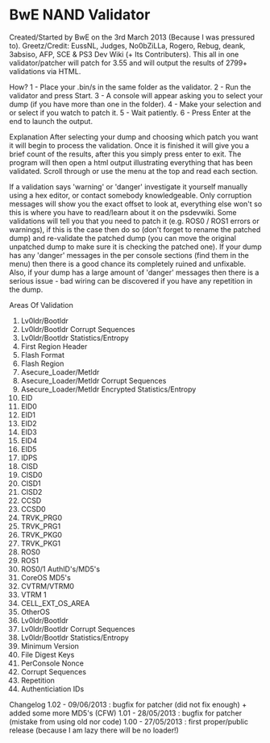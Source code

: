 # BwE NAND Validator

Created/Started by BwE on the 3rd March 2013 (Because I was pressured to).
Greetz/Credit: EussNL, Judges, No0bZiLLa, Rogero, Rebug, deank, 3absiso, AFP, SCE & PS3 Dev Wiki (+ Its Contributers).
This all in one validator/patcher will patch for 3.55 and will output the results of 2799+ validations via HTML.

How?
1 - Place your .bin/s in the same folder as the validator.
2 - Run the validator and press Start.
3 - A console will appear asking you to select your dump (if you have more than one in the folder).
4 - Make your selection and or select if you watch to patch it.
5 - Wait patiently.
6 - Press Enter at the end to launch the output.

Explanation
After selecting your dump and choosing which patch you want it will begin to process the validation. Once it is finished it will give you a brief
count of the results, after this you simply press enter to exit.
The program will then open a html output illustrating everything that has been validated. Scroll through or use the menu at the top and read
each section.

If a validation says 'warning' or 'danger' investigate it yourself manually using a hex editor, or contact somebody knowledgeable. Only corruption
messages will show you the exact offset to look at, everything else won't so this is where you have to read/learn about it on the psdevwiki.
Some validations will tell you that you need to patch it (e.g. ROS0 / ROS1 errors or warnings), if this is the case then do so (don't forget to rename
the patched dump) and re-validate the patched dump (you can move the original unpatched dump to make sure it is checking the patched one).
If your dump has any 'danger' messages in the per console sections (find them in the menu) then there is a good chance its completely ruined and
unfixable. Also, if your dump has a large amount of 'danger' messages then there is a serious issue - bad wiring can be discovered if you have any
repetition in the dump.

Areas Of Validation
1. Lv0ldr/Bootldr
2. Lv0ldr/Bootldr Corrupt Sequences
3. Lv0ldr/Bootldr Statistics/Entropy
4. First Region Header
5. Flash Format
6. Flash Region
7. Asecure_Loader/Metldr
8. Asecure_Loader/Metldr Corrupt Sequences
9. Asecure_Loader/Metldr Encrypted Statistics/Entropy
10. EID
11. EID0
12. EID1
13. EID2
14. EID3
15. EID4
16. EID5
17. IDPS
18. CISD
19. CISD0
20. CISD1
21. CISD2
22. CCSD
23. CCSD0
24. TRVK_PRG0
25. TRVK_PRG1
26. TRVK_PKG0
27. TRVK_PKG1
28. ROS0
29. ROS1
30. ROS0/1 AuthID's/MD5's
31. CoreOS MD5's
32. CVTRM/VTRM0
33. VTRM 1
34. CELL_EXT_OS_AREA
35. OtherOS
36. Lv0ldr/Bootldr
37. Lv0ldr/Bootldr Corrupt Sequences
38. Lv0ldr/Bootldr Statistics/Entropy
39. Minimum Version
40. File Digest Keys
41. PerConsole Nonce
42. Corrupt Sequences
43. Repetition
44. Authenticiation IDs

Changelog
1.02 - 09/06/2013 : bugfix for patcher (did not fix enough) + added some more MD5's (CFW)
1.01 - 28/05/2013 : bugfix for patcher (mistake from using old nor code)
1.00 - 27/05/2013 : first proper/public release (because I am lazy there will be no loader!)
